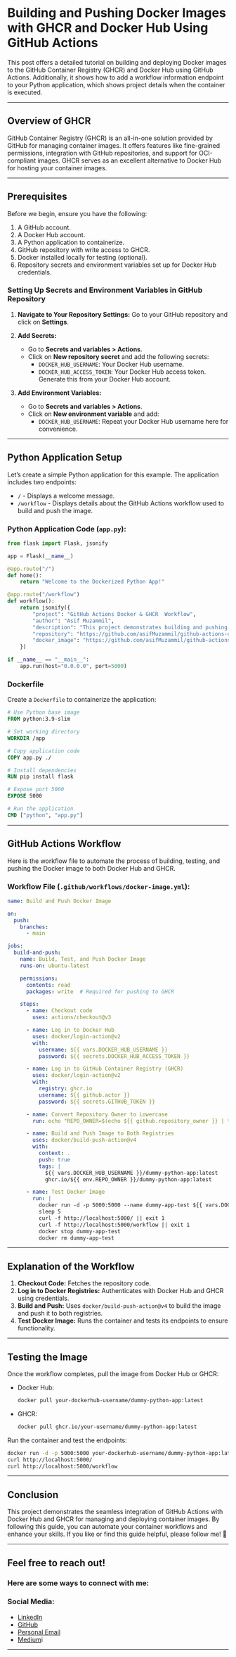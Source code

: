 # Building and Pushing Docker Images with GHCR and Docker Hub Using GitHub Actions

This post offers a detailed tutorial on building and deploying Docker images to the GitHub Container Registry (GHCR) and Docker Hub using GitHub Actions. Additionally, it shows how to add a workflow information endpoint to your Python application, which shows project details when the container is executed.

---

## Overview of GHCR

GitHub Container Registry (GHCR) is an all-in-one solution provided by GitHub for managing container images. It offers features like fine-grained permissions, integration with GitHub repositories, and support for OCI-compliant images. GHCR serves as an excellent alternative to Docker Hub for hosting your container images.

---

## Prerequisites

Before we begin, ensure you have the following:

1. A GitHub account.
2. A Docker Hub account.
3. A Python application to containerize.
4. GitHub repository with write access to GHCR.
5. Docker installed locally for testing (optional).
6. Repository secrets and environment variables set up for Docker Hub credentials.

### Setting Up Secrets and Environment Variables in GitHub Repository

1. **Navigate to Your Repository Settings:**
   Go to your GitHub repository and click on **Settings**.

2. **Add Secrets:**
   - Go to **Secrets and variables > Actions**.
   - Click on **New repository secret** and add the following secrets:
     - `DOCKER_HUB_USERNAME`: Your Docker Hub username.
     - `DOCKER_HUB_ACCESS_TOKEN`: Your Docker Hub access token. Generate this from your Docker Hub account.

3. **Add Environment Variables:**
   - Go to **Secrets and variables > Actions**.
   - Click on **New environment variable** and add:
     - `DOCKER_HUB_USERNAME`: Repeat your Docker Hub username here for convenience.

---

## Python Application Setup

Let’s create a simple Python application for this example. The application includes two endpoints:

- `/` - Displays a welcome message.
- `/workflow` - Displays details about the GitHub Actions workflow used to build and push the image.

### Python Application Code (`app.py`):
```python
from flask import Flask, jsonify

app = Flask(__name__)

@app.route("/")
def home():
    return "Welcome to the Dockerized Python App!"

@app.route("/workflow")
def workflow():
    return jsonify({
        "project": "GitHub Actions Docker & GHCR  Workflow",
        "author": "Asif Muzammil",
        "description": "This project demonstrates building and pushing Docker images using GitHub Actions.",
        "repository": "https://github.com/asifMuzammil/github-actions-docker-ghcr",
        "docker_image": "https://github.com/asifMuzammil/github-actions-docker-ghcr/pkgs/container/dummy-python-app"
    })

if __name__ == "__main__":
    app.run(host="0.0.0.0", port=5000)
```

### Dockerfile

Create a `Dockerfile` to containerize the application:
```dockerfile
# Use Python base image
FROM python:3.9-slim

# Set working directory
WORKDIR /app

# Copy application code
COPY app.py ./

# Install dependencies
RUN pip install flask

# Expose port 5000
EXPOSE 5000

# Run the application
CMD ["python", "app.py"]
```

---

## GitHub Actions Workflow

Here is the workflow file to automate the process of building, testing, and pushing the Docker image to both Docker Hub and GHCR.

### Workflow File (`.github/workflows/docker-image.yml`):
```yaml
name: Build and Push Docker Image

on:
  push:
    branches:
      - main

jobs:
  build-and-push:
    name: Build, Test, and Push Docker Image
    runs-on: ubuntu-latest

    permissions:
      contents: read
      packages: write  # Required for pushing to GHCR

    steps:
      - name: Checkout code
        uses: actions/checkout@v3

      - name: Log in to Docker Hub
        uses: docker/login-action@v2
        with:
          username: ${{ vars.DOCKER_HUB_USERNAME }}
          password: ${{ secrets.DOCKER_HUB_ACCESS_TOKEN }}

      - name: Log in to GitHub Container Registry (GHCR)
        uses: docker/login-action@v2
        with:
          registry: ghcr.io
          username: ${{ github.actor }}
          password: ${{ secrets.GITHUB_TOKEN }}

      - name: Convert Repository Owner to Lowercase
        run: echo "REPO_OWNER=$(echo ${{ github.repository_owner }} | tr '[:upper:]' '[:lower:]')" >> $GITHUB_ENV

      - name: Build and Push Image to Both Registries
        uses: docker/build-push-action@v4
        with:
          context: .
          push: true
          tags: |
            ${{ vars.DOCKER_HUB_USERNAME }}/dummy-python-app:latest
            ghcr.io/${{ env.REPO_OWNER }}/dummy-python-app:latest

      - name: Test Docker Image
        run: |
          docker run -d -p 5000:5000 --name dummy-app-test ${{ vars.DOCKER_HUB_USERNAME }}/dummy-python-app:latest
          sleep 5
          curl -f http://localhost:5000/ || exit 1
          curl -f http://localhost:5000/workflow || exit 1
          docker stop dummy-app-test
          docker rm dummy-app-test
```

---

## Explanation of the Workflow

1. **Checkout Code:** Fetches the repository code.
2. **Log in to Docker Registries:** Authenticates with Docker Hub and GHCR using credentials.
3. **Build and Push:** Uses `docker/build-push-action@v4` to build the image and push it to both registries.
4. **Test Docker Image:** Runs the container and tests its endpoints to ensure functionality.

---

## Testing the Image

Once the workflow completes, pull the image from Docker Hub or GHCR:

- Docker Hub:
  ```bash
  docker pull your-dockerhub-username/dummy-python-app:latest
  ```

- GHCR:
  ```bash
  docker pull ghcr.io/your-username/dummy-python-app:latest
  ```

Run the container and test the endpoints:
```bash
docker run -d -p 5000:5000 your-dockerhub-username/dummy-python-app:latest
curl http://localhost:5000/
curl http://localhost:5000/workflow
```

---

## Conclusion

This project demonstrates the seamless integration of GitHub Actions with Docker Hub and GHCR for managing and deploying container images. By following this guide, you can automate your container workflows and enhance your skills.
If you like or find this guide helpful, please follow me! 🚀

---
## Feel free to reach out!

### Here are some ways to connect with me:

###  Social Media:

- [LinkedIn](www.linkedin.com/in/asif-muzammil-hussain-b6742441)
- [GitHub](https://github.com/asifMuzammil/github-actions-docker-ghcr)
- [Personal Email](m.asif.muzammil@gmail.com)
- [Medium](https://medium.com/@m.asif.muzammil)i

---
